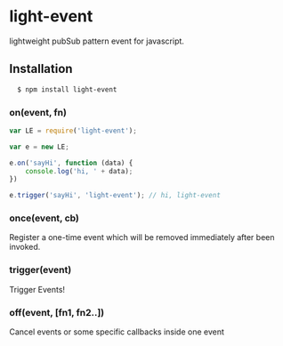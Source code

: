 # light-event

  lightweight pubSub pattern event for javascript.

## Installation 
```bash
  $ npm install light-event
```
### on(event, fn)
```js
var LE = require('light-event');

var e = new LE;

e.on('sayHi', function (data) {
    console.log('hi, ' + data);
})

e.trigger('sayHi', 'light-event'); // hi, light-event 
```

### once(event, cb)

  Register a one-time event which will be removed immediately after been invoked.

### trigger(event)
   Trigger Events!

### off(event, [fn1, fn2..])

  Cancel events or some specific callbacks inside one event
